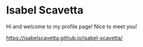 # Isabel Scavetta

Hi and welcome to my profile page! Nice to meet you!

https://isabelscavetta.github.io/isabel-scavetta/

